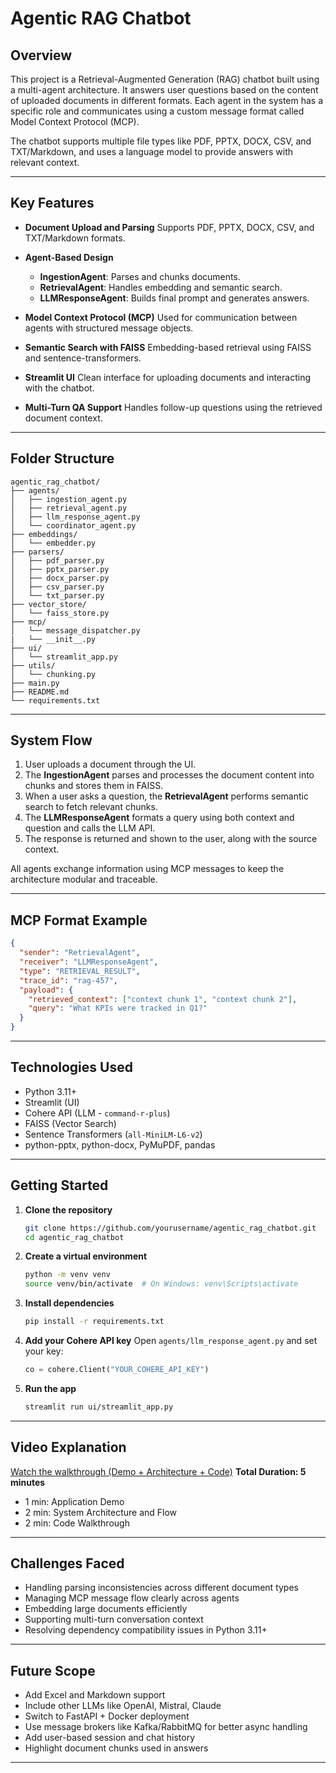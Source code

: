 # Agentic RAG Chatbot

## Overview

This project is a Retrieval-Augmented Generation (RAG) chatbot built using a multi-agent architecture. It answers user questions based on the content of uploaded documents in different formats. Each agent in the system has a specific role and communicates using a custom message format called Model Context Protocol (MCP).

The chatbot supports multiple file types like PDF, PPTX, DOCX, CSV, and TXT/Markdown, and uses a language model to provide answers with relevant context.

---

## Key Features

* **Document Upload and Parsing**
  Supports PDF, PPTX, DOCX, CSV, and TXT/Markdown formats.

* **Agent-Based Design**

  * **IngestionAgent**: Parses and chunks documents.
  * **RetrievalAgent**: Handles embedding and semantic search.
  * **LLMResponseAgent**: Builds final prompt and generates answers.

* **Model Context Protocol (MCP)**
  Used for communication between agents with structured message objects.

* **Semantic Search with FAISS**
  Embedding-based retrieval using FAISS and sentence-transformers.

* **Streamlit UI**
  Clean interface for uploading documents and interacting with the chatbot.

* **Multi-Turn QA Support**
  Handles follow-up questions using the retrieved document context.

---

## Folder Structure

```
agentic_rag_chatbot/
├── agents/
│   ├── ingestion_agent.py
│   ├── retrieval_agent.py
│   ├── llm_response_agent.py
│   └── coordinator_agent.py
├── embeddings/
│   └── embedder.py
├── parsers/
│   ├── pdf_parser.py
│   ├── pptx_parser.py
│   ├── docx_parser.py
│   ├── csv_parser.py
│   └── txt_parser.py
├── vector_store/
│   └── faiss_store.py
├── mcp/
│   └── message_dispatcher.py
|   └── __init__.py
├── ui/
│   └── streamlit_app.py
├── utils/
│   └── chunking.py
├── main.py
├── README.md
└── requirements.txt
```

---

## System Flow

1. User uploads a document through the UI.
2. The **IngestionAgent** parses and processes the document content into chunks and stores them in FAISS.
3. When a user asks a question, the **RetrievalAgent** performs semantic search to fetch relevant chunks.
4. The **LLMResponseAgent** formats a query using both context and question and calls the LLM API.
5. The response is returned and shown to the user, along with the source context.

All agents exchange information using MCP messages to keep the architecture modular and traceable.

---

## MCP Format Example

```json
{
  "sender": "RetrievalAgent",
  "receiver": "LLMResponseAgent",
  "type": "RETRIEVAL_RESULT",
  "trace_id": "rag-457",
  "payload": {
    "retrieved_context": ["context chunk 1", "context chunk 2"],
    "query": "What KPIs were tracked in Q1?"
  }
}
```

---

## Technologies Used

* Python 3.11+
* Streamlit (UI)
* Cohere API (LLM - `command-r-plus`)
* FAISS (Vector Search)
* Sentence Transformers (`all-MiniLM-L6-v2`)
* python-pptx, python-docx, PyMuPDF, pandas

---

## Getting Started

1. **Clone the repository**

   ```bash
   git clone https://github.com/yourusername/agentic_rag_chatbot.git
   cd agentic_rag_chatbot
   ```

2. **Create a virtual environment**

   ```bash
   python -m venv venv
   source venv/bin/activate  # On Windows: venv\Scripts\activate
   ```

3. **Install dependencies**

   ```bash
   pip install -r requirements.txt
   ```

4. **Add your Cohere API key**
   Open `agents/llm_response_agent.py` and set your key:

   ```python
   co = cohere.Client("YOUR_COHERE_API_KEY")
   ```

5. **Run the app**

   ```bash
   streamlit run ui/streamlit_app.py
   ```

---

## Video Explanation

[Watch the walkthrough (Demo + Architecture + Code)](https://vimeo.com/your_video_link_here)
**Total Duration: 5 minutes**

* 1 min: Application Demo
* 2 min: System Architecture and Flow
* 2 min: Code Walkthrough

---

## Challenges Faced

* Handling parsing inconsistencies across different document types
* Managing MCP message flow clearly across agents
* Embedding large documents efficiently
* Supporting multi-turn conversation context
* Resolving dependency compatibility issues in Python 3.11+

---

## Future Scope

* Add Excel and Markdown support
* Include other LLMs like OpenAI, Mistral, Claude
* Switch to FastAPI + Docker deployment
* Use message brokers like Kafka/RabbitMQ for better async handling
* Add user-based session and chat history
* Highlight document chunks used in answers

---

